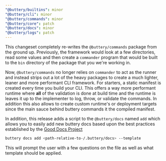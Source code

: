 ```yaml
---
"@buttery/builtins": minor
"@buttery/cli": minor
"@buttery/commands": minor
"@buttery/core": patch
"@buttery/docs": minor
"@buttery/logs": patch
---
```


This changeset completely re-writes the `@buttery/commands` package from the ground up. Previously, the framework would look at a few directories, read some values and then create a `commander` program that would be built to the `bin` directory of the package that you we're working in.

Now, `@buttery/commands` no longer relies on `commander` to act as the runner and instead strips out a lot of the heavy packages to create a much lighter, leaner and more performant CLI framework. For starters, a static manifest is created every time you build your CLI. This offers a way more performant runtime where **all** of the validation is done at build time and the runtime is leaves it up to the implementer to log, throw, or validate the commands. In addition this also allows to create custom runtime's or deployment targets since the main sauce behind buttery commands it the compiled manifest.

In addition, this release adds a script to the `@buttery/docs` named `add` which allows you to easily add new buttery docs based upon the best practices established by the [Good Docs Project]()

```bash
buttery docs add <path-relative-to-/.buttery/docs> --template
```

This will prompt the user with a few questions on the file as well as what template should be applied.
